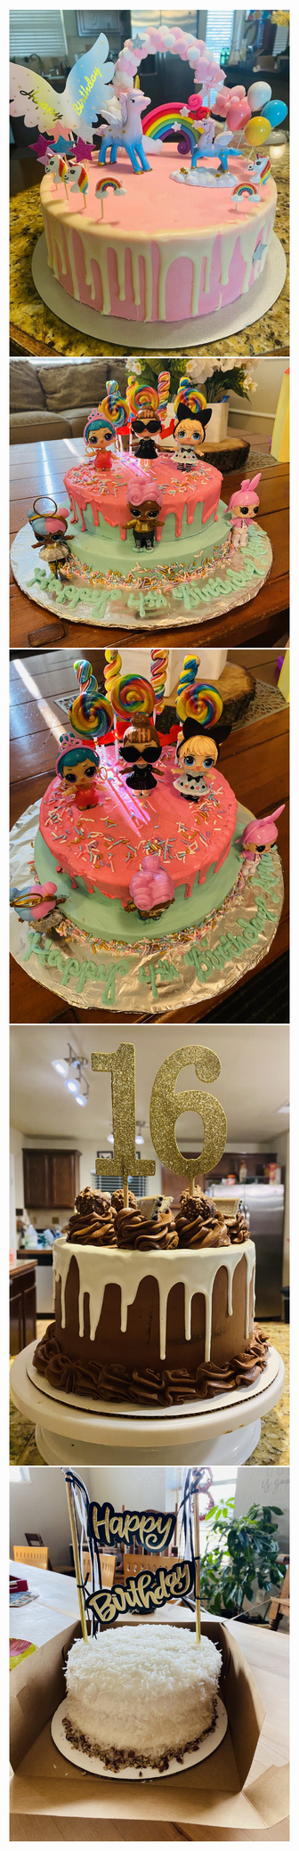 ![](images/birthday/image000000.JPG)
![](images/birthday/IMG_0128.jpg)
![](images/birthday/IMG_0131.jpg)
![](images/birthday/IMG_4685.jpg)
![](images/birthday/IMG_8232.jpg)
